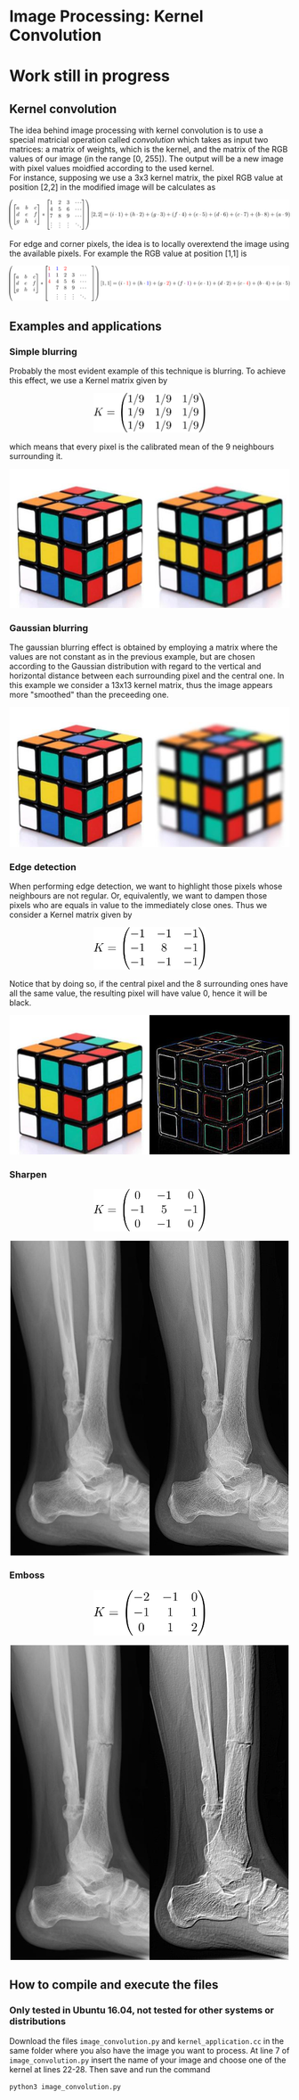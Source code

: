 # Image Processing: Kernel Convolution

# Work still in progress



## Kernel convolution
The idea behind image processing with kernel convolution is to use a special matricial operation called _convolution_ which takes as input two matrices: a matrix of weights, which is the kernel, and the matrix of the RGB values of our image (in the range [0, 255]). The output will be a new image with pixel values moidfied according to the used kernel.  
For instance, supposing we use a 3x3 kernel matrix, the pixel RGB value at position [2,2] in the modified image will be calculates as  
<p align="center">
 <img src="https://github.com/dario-marvin/ImageProcessing-KernelConvolution/blob/master/LaTex/formula1.png">
</p>
For edge and corner pixels, the idea is to locally overextend the image using the available pixels. For example the RGB value at position [1,1] is
<p align="center">
 <img src="https://github.com/dario-marvin/ImageProcessing-KernelConvolution/blob/master/LaTex/formula2.png">
</p>

## Examples and applications
### Simple blurring

Probably the most evident example of this technique is blurring. To achieve this effect, we use a Kernel matrix given by
<p align="center">
  <img width=200 src="https://github.com/dario-marvin/ImageProcessing-KernelConvolution/blob/master/LaTex/blur.png">
</p>
which means that every pixel is the calibrated mean of the 9 neighbours surrounding it.  

<p align="center">
  <img src="https://github.com/dario-marvin/ImageProcessing-KernelConvolution/blob/master/Images/rubik_Blur.jpg">
</p>

### Gaussian blurring

The gaussian blurring effect is obtained by employing a matrix where the values are not constant as in the previous example, but are chosen according to the Gaussian distribution with regard to the vertical and horizontal distance between each surrounding pixel and the central one. In this example we consider a 13x13 kernel matrix, thus the image appears more "smoothed" than the preceeding one.

<p align="center">
  <img src="https://github.com/dario-marvin/ImageProcessing-KernelConvolution/blob/master/Images/rubik_Gaussian_blur.jpg">
</p>

### Edge detection

When performing edge detection, we want to highlight those pixels whose neighbours are not regular. Or, equivalently, we want to dampen those pixels who are equals in value to the immediately close ones. Thus we consider a Kernel matrix given by
<p align="center">
  <img width=200 src="https://github.com/dario-marvin/ImageProcessing-KernelConvolution/blob/master/LaTex/edgeDetect.png">
</p>
Notice that by doing so, if the central pixel and the 8 surrounding ones have all the same value, the resulting pixel will have value 0, hence it will be black.

<p align="center">
  <img src="https://github.com/dario-marvin/ImageProcessing-KernelConvolution/blob/master/Images/rubik_Edge_detection.jpg">
</p>

### Sharpen

<p align="center">
  <img width=200 src="https://github.com/dario-marvin/ImageProcessing-KernelConvolution/blob/master/LaTex/sharpen.png">
</p>

<p align="center">
  <img width=500 src="https://github.com/dario-marvin/ImageProcessing-KernelConvolution/blob/master/Images/tibia_Sharpen.jpg">
</p>

### Emboss
<p align="center">
  <img width=200 src="https://github.com/dario-marvin/ImageProcessing-KernelConvolution/blob/master/LaTex/emboss.png">
</p>
<p align="center">
  <img width=500 src="https://github.com/dario-marvin/ImageProcessing-KernelConvolution/blob/master/Images/tibia_Emboss.jpg">
</p>

## How to compile and execute the files
### Only tested in Ubuntu 16.04, not tested for other systems or distributions
Download the files `image_convolution.py` and `kernel_application.cc` in the same folder where you also have the image you want to process. At line 7 of `image_convolution.py` insert the name of your image and choose one of the kernel at lines 22-28. Then save and run the command
```
python3 image_convolution.py

```
